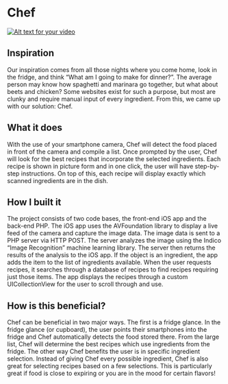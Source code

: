 # Chef

[![Alt text for your video](https://cloud.githubusercontent.com/assets/11801330/17873499/d9db2d16-6893-11e6-9e59-91ec14f01f7a.png)](http://www.youtube.com/watch?v=kxgvDH5xutU)

## Inspiration

Our inspiration comes from all those nights where you come home, look in the fridge, and think “What am I going to make for dinner?”.  The average person may know how spaghetti and marinara go together, but what about beets and chicken?  Some websites exist for such a purpose, but most are clunky and require manual input of every ingredient.  From this, we came up with our solution:  Chef.


## What it does

With the use of your smartphone camera, Chef will detect the food placed in front of the camera and compile a list.  Once prompted by the user, Chef will look for the best recipes that incorporate the selected ingredients.  Each recipe is shown in picture form and in one click, the user will have step-by-step instructions.  On top of this, each recipe will display exactly which scanned ingredients are in the dish.


## How I built it

The project consists of two code bases, the front-end iOS app and the back-end PHP. The iOS app uses the AVFoundation library to display a live feed of the camera and capture the image data. The image data is sent to a PHP server via HTTP POST. The server analyzes the image using the Indico “Image Recognition” machine learning library. The server then returns the results of the analysis to the iOS app. If the object is an ingredient, the app adds the item to the list of ingredients available. When the user requests recipes, it searches through a database of recipes to find recipes requiring just those items. The app displays the recipes through a custom UICollectionView for the user to scroll through and use.


## How is this beneficial?

Chef can be beneficial in two major ways.  The first is a fridge glance.  In the fridge glance (or cupboard), the user points their smartphones into the fridge and Chef automatically detects the food stored there.  From the large list, Chef will determine the best recipes which use ingredients from the fridge.  The other way Chef benefits the user is in  specific ingredient selection.  Instead of giving Chef every possible ingredient, Chef is also great for selecting recipes based on a few selections.  This is particularly great if food is close to expiring or you are in the mood for certain flavors!
